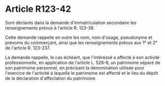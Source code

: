 # Article R123-42

Sont déclarés dans la demande d'immatriculation secondaire les renseignements prévus à l'article R. 123-38.

Cette demande rappelle en outre les nom, nom d'usage, pseudonyme et prénoms du commerçant, ainsi que les renseignements prévus aux 1° et 2° de l'article R. 123-237.

La demande rappelle, le cas échéant, que l'intéressé a affecté à son activité professionnelle, en application de l'article L. 526-6, un patrimoine séparé de son patrimoine personnel, en précisant la dénomination utilisée pour l'exercice de l'activité à laquelle le patrimoine est affecté et le lieu du dépôt de la déclaration d'affectation du patrimoine.
